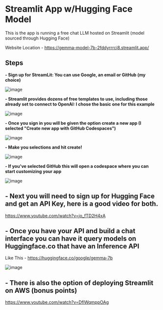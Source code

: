 # Streamlit App w/Hugging Face Model

This is the app is running a free chat LLM hosted on Streamlit (model sourced through Hugging Face)

Website Location - https://gemma-model-7b-2fddyrrrci8.streamlit.app/ 

## Steps 
**- Sign up for StreamLit: You can use Google, an email or GitHub (my choice)**

![image](https://github.com/DerekLW6/gemma-model-7b/assets/53124417/4aca817a-c8dc-48be-b45f-00db8c8e1183)


**- Streamlit provides dozens of free templates to use, including those already set to connect to OpenAI: I chose the basic one for this example**

![image](https://github.com/DerekLW6/gemma-model-7b/assets/53124417/2a89b33a-6f07-48e5-a004-f8befdba7f7f)


**- Once you sign in you will be given the option create a new app (I selected "Create new app with GitHub Codespaces")**

![image](https://github.com/DerekLW6/gemma-model-7b/assets/53124417/d594245b-d4dd-4212-840e-638cf6ef8d05)


**- Make you selections and hit create!**

![image](https://github.com/DerekLW6/gemma-model-7b/assets/53124417/5a81390e-cec6-48c3-874b-fa2d743dd560)


**- If you've selected GitHub this will open a codespace where you can start customizing your app**

![image](https://github.com/DerekLW6/gemma-model-7b/assets/53124417/48356246-b770-4bb5-b066-911b20bdd47b)


## **- Next you will need to sign up for Hugging Face and get an API Key, here is a good video for both.**

https://www.youtube.com/watch?v=jo_fTD2H4xA

## **- Once you have your API and build a chat interface you can have it query models on Huggingface.co that have an Inference API**
Like This - https://huggingface.co/google/gemma-7b

![image](https://github.com/DerekLW6/gemma-model-7b/assets/53124417/63b064b8-513d-44a5-b47a-994f287c0e99)


## **- There is also the option of deploying Streamlit on AWS (bonus points)**

https://www.youtube.com/watch?v=DflWqmppOAg 


